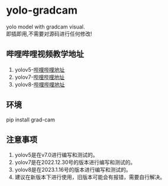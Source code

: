 # yolo-gradcam
yolo model with gradcam visual.  
即插即用,不需要对源码进行任何修改!

## 哔哩哔哩视频教学地址
1. yolov5-[哔哩哔哩地址](https://www.bilibili.com/video/BV1WP4y1v7gQ/)
2. yolov7-[哔哩哔哩地址](https://www.bilibili.com/video/BV1oD4y1j7KH/)
2. yolov8-[哔哩哔哩地址](https://www.bilibili.com/video/BV1R24y1h7hv/)

## 环境
pip install grad-cam

## 注意事项
1. yolov5是在v7.0进行编写和测试的。
2. yolov7是在2022.12.30号的版本进行编写和测试的。
3. yolov8是在2023.1.16号的版本进行编写和测试的。
3. 建议在新版本下进行使用，旧版本可能会有报错，需要自行解决。
